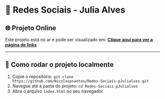 # 🔗 Redes Sociais - Julia Alves

## 🌐 Projeto Online
Este projeto está no ar e pode ser visualizado em: 
[**Clique aqui para ver a página de links**](https://pjulialves.com.br/)

---
## 🚀 Como rodar o projeto localmente
1. Copie o repositório: `git clone https://github.com/Nicolaspsantos/Redes-Sociais-pJulialves.git` 
2. Navegue até a pasta do projeto: `cd Redes-Sociais-pJulialves`
3. Abra o arquivo `index.html` no seu navegador.
